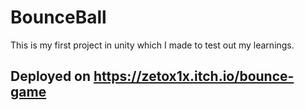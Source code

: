 # BounceBall
This is my first project in unity which I made to test out my learnings.

## Deployed on https://zetox1x.itch.io/bounce-game

